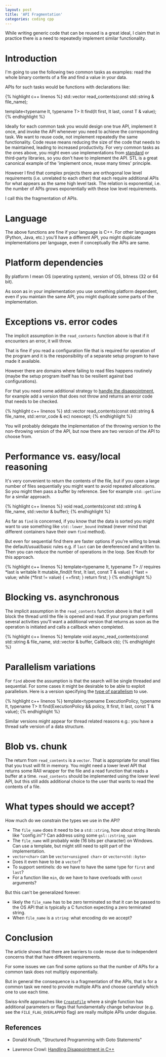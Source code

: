 ```yaml
---
layout: post
title: 'API Fragmentation'
categories: coding cpp
---
```


While writing generic code that can be reused is a great ideal, I claim that in
practice there is a need to repeatedly implement similar functionality.


# Introduction

I'm going to use the following two common tasks as examples: read the whole
binary contents of a file and find a value in your data.

APIs for such tasks would be functions with declarations like:

{% highlight c++ linenos %}
std::vector<char> read_contents(const std::string & file_name);

template<typename It, typename T>
It find(It first, It last, const T & value);
{% endhighlight %}

Ideally for each common task you would design one true API, implement it once,
and invoke the API whenever you need to achieve the corresponding task. We want
to reuse code, not implement repeatedly the same functionality. Code reuse
means reducing the size of the code that needs to be maintained, leading to
increased productivity. For very common tasks as the ones above, you might even
use implementations from [standard][find] or third-party libraries, so you
don't have to implement the API. STL is a great canonical example of the
'implement once, reuse many times' principle.

However I find that complex projects there are orthogonal low level
requirements (i.e. unrelated to each other) that each require additional APIs
for what appears as the same high level task. The relation is exponential, i.e.
the number of APIs grows exponentially with these low level requirements.

I call this the fragmentation of APIs.


# Language

The above functions are fine if your language is C++. For other languages
(Python, Java, etc.) you'll have a different API, you might duplicate
implementations per language, even if conceptually the APIs are same.


# Platform dependencies

By platform I mean OS (operating system), version of OS, bitness (32 or 64 bit).

As soon as in your implementation you use something platform dependent, even if
you maintain the same API, you might duplicate some parts of the
implementation.


# Exceptions vs. error codes

The implicit assumption in the `read_contents` function above is that if it
encounters an error, it will throw.

That is fine if you read a configuration file that is required for operation of
the program and it is the responsibility of a separate setup program to have
made it available.

However there are domains where failing to read files happens routinely (maybe
the setup program itself has to be resilient against bad configurations).

For that you need some additional strategy to [handle the
disappointment][handle-disappointment], for example add a version that does not
throw and returns an error code that needs to be checked.

{% highlight c++ linenos %}
std::vector<char> read_contents(const std::string & file_name, std::error_code & ec) noexcept;
{% endhighlight %}

You will probably delegate the implementation of the throwing version to the
non-throwing version of the API, but now there are two version of the API to
choose from.


# Performance vs. easy/local reasoning

It's very convenient to return the contents of the file, but if you open a
large number of files sequentially you might want to avoid repeated
allocations. So you might then pass a buffer by reference. See for example
`std::getline` for a similar approach.

{% highlight c++ linenos %}
void read_contents(const std::string & file_name, std::vector<char> & buffer);
{% endhighlight %}

As far as `find` is concerned, if you know that the data is sorted you might
want to use something like `std::lower_bound` instead (never mind that
different containers have their own `find` method).

But even for sequential find there are faster options if you're willing to
break the default/usual/basic rules e.g. if `last` can be dereferenced and
written to. Then you can reduce the number of operations in the loop. See Knuth
for this approach.

{% highlight c++ linenos %}
template<typename It, typename T>
// requires *last is writable
It mutable_find(It first, It last, const T & value) {
  *last = value;
  while (*first != value) {
    ++first;
  }
  return first;
}
{% endhighlight %}


# Blocking vs. asynchronous

The implicit assumption in the `read_contents` function above is that it will
block the thread until the file is opened and read. If your program performs
several activities you'll want a additional version that returns as soon as the
operation is initiated and calls a callback when completed.

{% highlight c++ linenos %}
template<typename Callback>
void async_read_contents(const std::string & file_name, std::vector & buffer, Callback cb);
{% endhighlight %}


# Parallelism variations

For `find` above the assumption is that the search will be single threaded and
sequential. For some cases it might be desirable to be able to exploit
parallelism. Here is a version specifying the [type of
parallelism][exec-policy] to use.

{% highlight c++ linenos %}
template<typename ExecutionPolicy, typename It, typename T>
It find(ExecutionPolicy && policy, It first, It last, const T & value);
{% endhighlight %}

Similar versions might appear for thread related reasons e.g.: you have a
thread safe version of a data structure.


# Blob vs. chunk

The return from `read_contents` is a `vector`. That is appropriate for small
files that you trust will fit in memory. You might need a lower level API that
returns some RAII wrapper for the file and a read function that reads a buffer
at a time. `read_contents` should be implemented using the lower level API, but
this still adds additional choice to the user that wants to read the contents
of a file.


# What types should we accept?

How much do we constrain the types we use in the API?

- The `file_name` does it need to be a `std::string`, how about string
  literals like "config.ini"? Can address using some `gsl::zstring_span`
- The `file_name` will probably wide (16 bits per character) on Windows. Can
  use a template, but might still need to split part of the implementation.
- `vector<char>` can be `vector<unsigned char>` or `vector<std::byte>` 
- Does it even have to be a `vector`?
- To support sentinels: do we have to have the same type for `first` and
  `last`?
- For a function like `min`, do we have to have overloads with `const`
  arguments?

But this can't be generalized forever:
- likely the `file_name` has to be zero terminated so that it can be passed to
  the OS API that is typically a C function expecting a zero terminated string.
- When `file_name` is a `string`: what encoding do we accept?



# Conclusion

The article shows that there are barriers to code reuse due to independent
concerns that that have different requirements.

For some issues we can find some options so that the number of APIs for a
common task does not multiply exponentially.

But in general the consequence is a fragmentation of the APIs, that is for a
common task we need to provide multiple APIs and choose carefully which one to
use each time.

Swiss-knife approaches like [`CreateFile`][create-file] where a single function
has additional parameters or flags that fundamentally change behaviour (e.g.
see the `FILE_FLAG_OVERLAPPED` flag) are really multiple APIs under disguise.


## References

- Donald Knuth, "Structured Programming with Goto Statements"

- Lawrence Crowl: [Handling Disappointment in C++][handle-disappointment]

[handle-disappointment]: http://www.open-std.org/jtc1/sc22/wg21/docs/papers/2015/p0157r0.html
[find]: http://en.cppreference.com/w/cpp/algorithm/find
[exec-policy]: http://en.cppreference.com/w/cpp/algorithm/execution_policy_tag_t
[create-file]: https://msdn.microsoft.com/en-us/library/windows/desktop/aa363858(v=vs.85).aspx
